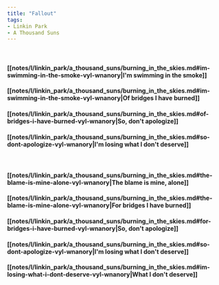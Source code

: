 ```yaml
---
title: "Fallout"
tags:
- Linkin Park
- A Thousand Suns
---
```

&nbsp;
#### [[notes/l/linkin_park/a_thousand_suns/burning_in_the_skies.md#im-swimming-in-the-smoke-vyl-wnanory|I'm swimming in the smoke]]
#### [[notes/l/linkin_park/a_thousand_suns/burning_in_the_skies.md#im-swimming-in-the-smoke-vyl-wnanory|Of bridges I have burned]]
#### [[notes/l/linkin_park/a_thousand_suns/burning_in_the_skies.md#of-bridges-i-have-burned-vyl-wnanory|So, don't apologize]]
#### [[notes/l/linkin_park/a_thousand_suns/burning_in_the_skies.md#so-dont-apologize-vyl-wnanory|I'm losing what I don't deserve]]
&nbsp;
#### [[notes/l/linkin_park/a_thousand_suns/burning_in_the_skies.md#the-blame-is-mine-alone-vyl-wnanory|The blame is mine, alone]]
#### [[notes/l/linkin_park/a_thousand_suns/burning_in_the_skies.md#the-blame-is-mine-alone-vyl-wnanory|For bridges I have burned]]
#### [[notes/l/linkin_park/a_thousand_suns/burning_in_the_skies.md#for-bridges-i-have-burned-vyl-wnanory|So, don't apologize]]
#### [[notes/l/linkin_park/a_thousand_suns/burning_in_the_skies.md#so-dont-apologize-vyl-wnanory|I'm losing what I don't deserve]]
#### [[notes/l/linkin_park/a_thousand_suns/burning_in_the_skies.md#im-losing-what-i-dont-deserve-vyl-wnanory|What I don't deserve]]
